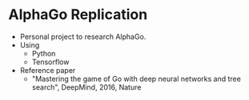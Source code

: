 # AlphaGo Replication
- Personal project to research AlphaGo.
- Using
  - Python
  - Tensorflow
- Reference paper
  - "Mastering the game of Go with deep neural networks and tree search", DeepMind, 2016, Nature



